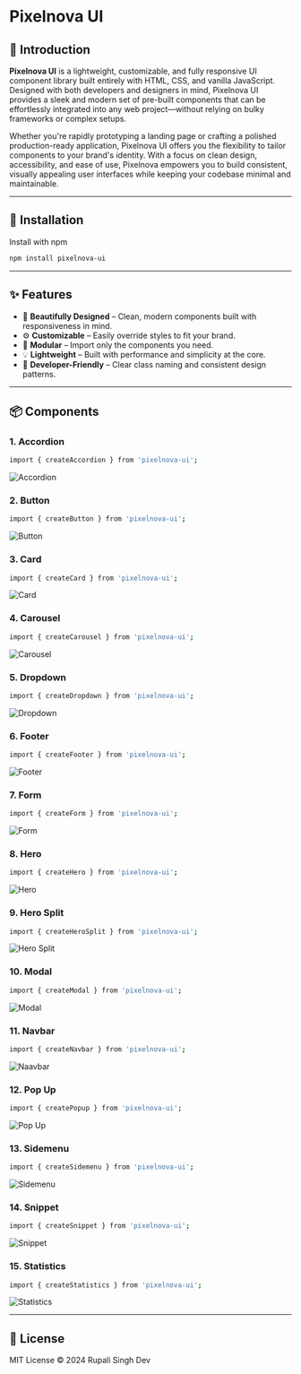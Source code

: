 # Pixelnova UI

## 👋 Introduction
**Pixelnova UI** is a lightweight, customizable, and fully responsive UI component library built entirely with HTML, CSS, and vanilla JavaScript. Designed with both developers and designers in mind, Pixelnova UI provides a sleek and modern set of pre-built components that can be effortlessly integrated into any web project—without relying on bulky frameworks or complex setups.

Whether you're rapidly prototyping a landing page or crafting a polished production-ready application, Pixelnova UI offers you the flexibility to tailor components to your brand's identity. With a focus on clean design, accessibility, and ease of use, Pixelnova empowers you to build consistent, visually appealing user interfaces while keeping your codebase minimal and maintainable.

---

## 🚀 Installation

Install with npm
```bash
npm install pixelnova-ui
```

---

## ✨ Features

- 🎨 **Beautifully Designed** – Clean, modern components built with responsiveness in mind.
- ⚙️ **Customizable** – Easily override styles to fit your brand.
- 🧱 **Modular** – Import only the components you need.
- 💡 **Lightweight** – Built with performance and simplicity at the core.
- 🧰 **Developer-Friendly** – Clear class naming and consistent design patterns.

---


## 📦 Components

### 1. Accordion

```bash
import { createAccordion } from 'pixelnova-ui';
```

![Accordion](./assets/accordion.png)

### 2. Button

```bash
import { createButton } from 'pixelnova-ui';
```

![Button](./assets/button.png)

### 3. Card

```bash
import { createCard } from 'pixelnova-ui';
```

![Card](./assets/card.png) 

### 4. Carousel

```bash
import { createCarousel } from 'pixelnova-ui';
```

![Carousel](./assets/carousel.png)

### 5. Dropdown

```bash
import { createDropdown } from 'pixelnova-ui';
```

![Dropdown](./assets/dropdown.png)

### 6. Footer

```bash
import { createFooter } from 'pixelnova-ui';
```

![Footer](./assets/footer.png)

### 7. Form

```bash
import { createForm } from 'pixelnova-ui';
```

![Form](./assets/form.png)

### 8. Hero

```bash
import { createHero } from 'pixelnova-ui';
```

![Hero](./assets/hero.png)

### 9. Hero Split

```bash
import { createHeroSplit } from 'pixelnova-ui';
```

![Hero Split](./assets/heroSplit.png)

### 10. Modal

```bash
import { createModal } from 'pixelnova-ui';
```

![Modal](./assets/modal.png)

### 11. Navbar

```bash
import { createNavbar } from 'pixelnova-ui';
```

![Naavbar](./assets/navbar.png)

### 12. Pop Up

```bash
import { createPopup } from 'pixelnova-ui';
```

![Pop Up](./assets/popup.png)

### 13. Sidemenu

```bash
import { createSidemenu } from 'pixelnova-ui';
```

![Sidemenu](./assets/sidemenu.png)

### 14. Snippet

```bash
import { createSnippet } from 'pixelnova-ui';
```

![Snippet](./assets/snippet.png)

### 15. Statistics

```bash
import { createStatistics } from 'pixelnova-ui';
```

![Statistics](./assets/statistics.png)

---

## 📄 License

MIT License © 2024 Rupali Singh Dev
